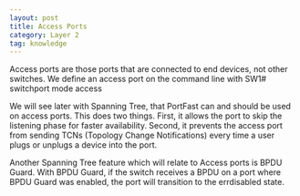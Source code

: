 ```yaml
---
layout: post
title: Access Ports
category: Layer 2
tag: knowledge
---
```

Access ports are those ports that are connected to end devices, not other switches. We define an access port on the command line with 
	SW1# switchport mode access

We will see later with Spanning Tree, that PortFast can and should be used on access ports. This does two things. First, it allows the port to skip the listening phase for faster availability. Second, it prevents the access port from sending TCNs (Topology Change Notifications) every time a user plugs or unplugs a device into the port.

Another Spanning Tree feature which will relate to Access ports is BPDU Guard. With BPDU Guard, if the switch receives a BPDU on a port where BPDU Guard was enabled, the port will transition to the errdisabled state.